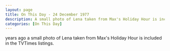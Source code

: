 ```yaml
---
layout: page
title: On This Day - 24 December 1977
description: A small photo of Lena taken from Max's Holiday Hour is included in the TVTimes listings.
categories: [On This Day]
---
```


<span id="age1"></span> years ago a small photo of Lena taken from Max's Holiday Hour is included in the TVTimes listings.

<!-- Script for calculating number of years ago -->
<script>
var dob = '19771224';
var year = Number(dob.substr(0, 4));
var month = Number(dob.substr(4, 2)) - 1;
var day = Number(dob.substr(6, 2));
var today = new Date();
var age1 = today.getFullYear() - year;
if (today.getMonth() < month || (today.getMonth() == month && today.getDate() < day)) {
age1--;
}
document.getElementById("age1").innerHTML=age1;
</script>

